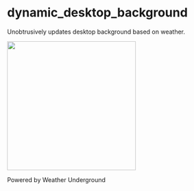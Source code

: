 # dynamic_desktop_background
Unobtrusively updates desktop background based on weather.

<a href="https://www.wunderground.com/"> <img src="https://icons.wxug.com/logos/PNG/wundergroundLogo_4c_horz.png" width=300> </a>

Powered by Weather Underground
